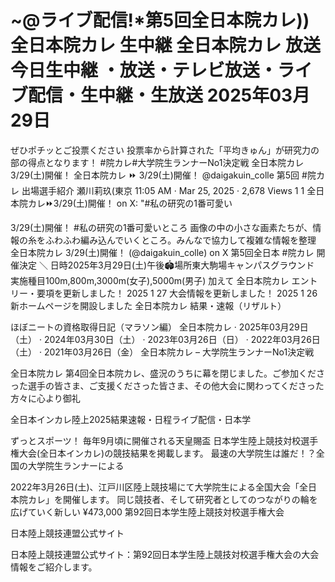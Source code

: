 # ~@ライブ配信!*第5回全日本院カレ))全日本院カレ 生中継 全日本院カレ 放送 今日生中継 ・放送・テレビ放送・ライブ配信・生中継・生放送 2025年03月29日

ぜひポチッとご投票ください 投票率から計算された「平均きゅん」が研究力の部の得点となります！ #院カレ#大学院生ランナーNo1決定戦
全日本院カレ 3/29(土)開催！
全日本院カレ ⏩ 3/29(土)開催！ @daigakuin_colle 第5回 #院カレ 出場選手紹介 瀬川莉玖(東京  11:05 AM · Mar 25, 2025 · 2,678 Views 1 1
全日本院カレ⏩3/29(土)開催！ on X: "#私の研究の1番可愛い 

3/29(土)開催！  #私の研究の1番可愛いところ 画像の中の小さな画素たちが、情報の糸をふわふわ編み込んでいくところ。みんなで協力して複雑な情報を整理 
全日本院カレ 3/29(土)開催！ (@daigakuin_colle) on X
 第5回全日本 #院カレ 開催決定 ＼ 日時2025年3月29日(土)午後🏟️場所東大駒場キャンパスグラウンド 実施種目100m,800m,3000m(女子),5000m(男子) 加えて 
全日本院カレ
エントリー・要項を更新しました！ 2025 1 27 大会情報を更新しました！ 2025 1 26 新ホームページを開設しました 
全日本院カレ 結果・速報（リザルト）

ほぼニートの資格取得日記（マラソン編）
 全日本院カレ · 2025年03月29日（土） · 2024年03月30日（土） · 2023年03月26日（日） · 2022年03月26日（土） · 2021年03月26日（金）
全日本院カレ – 大学院生ランナーNo1決定戦

全日本院カレ
 第4回全日本院カレ、盛況のうちに幕を閉じました。ご参加くださった選手の皆さま、ご支援くださった皆さま、その他大会に関わってくださった方々に心より御礼 

全日本インカレ陸上2025結果速報・日程ライブ配信・日本学

ずっとスポーツ！
 毎年9月頃に開催される天皇賜盃 日本学生陸上競技対校選手権大会(全日本インカレ)の競技結果を掲載します。
最速の大学院生は誰だ！？全国の大学院生ランナーによる 


2022年3月26日(土)、江戸川区陸上競技場にて大学院生による全国大会「全日本院カレ」を開催します。 同じ競技者、そして研究者としてのつながりの輪を広げていく新しい 
¥473,000
第92回日本学生陸上競技対校選手権大会

日本陸上競技連盟公式サイト


日本陸上競技連盟公式サイト：第92回日本学生陸上競技対校選手権大会の大会情報をご紹介します。